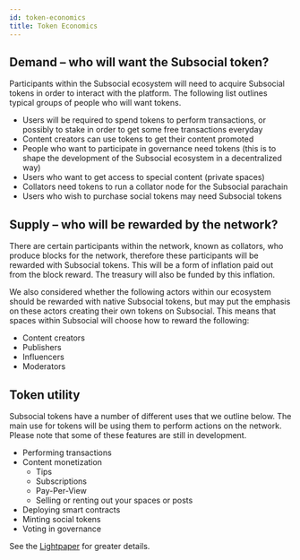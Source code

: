 ```yaml
---
id: token-economics
title: Token Economics
---
```


## Demand – who will want the Subsocial token?

Participants within the Subsocial ecosystem will need to acquire Subsocial tokens in order to
interact with the platform. The following list outlines typical groups of people who will want tokens.

- Users will be required to spend tokens to perform transactions, or possibly to stake in order to get some free transactions everyday
- Content creators can use tokens to get their content promoted
- People who want to participate in governance need tokens (this is to shape the development of the
  Subsocial ecosystem in a decentralized way)
- Users who want to get access to special content (private spaces)
- Collators need tokens to run a collator node for the Subsocial parachain
- Users who wish to purchase social tokens may need Subsocial tokens

## Supply – who will be rewarded by the network?

There are certain participants within the network, known as collators, who produce blocks for the network,
therefore these participants will be rewarded with Subsocial tokens.
This will be a form of inflation paid out from the block reward. The treasury will also be funded by this inflation.

We also considered whether the following actors within our ecosystem should be rewarded with
native Subsocial tokens, but may put the emphasis on these actors creating their own tokens on
Subsocial. This means that spaces within Subsocial will choose how to reward the
following:

- Content creators
- Publishers
- Influencers
- Moderators

## Token utility

Subsocial tokens have a number of different uses that we outline below. The main use for 
tokens will be using them to perform actions on the network. Please note that some of
these features are still in development.

- Performing transactions
- Content monetization
  - Tips
  - Subscriptions
  - Pay-Per-View
  - Selling or renting out your spaces or posts
- Deploying smart contracts
- Minting social tokens
- Voting in governance
 
See the [Lightpaper](/docs/basics/) for greater details.
